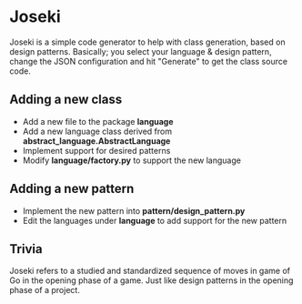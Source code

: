 # Joseki

Joseki is a simple code generator to help with class generation, based on design patterns. Basically; you select your
language & design pattern, change the JSON configuration and hit "Generate" to get the class source code.

## Adding a new class

* Add a new file to the package **language**
* Add a new language class derived from **abstract_language.AbstractLanguage**
* Implement support for desired patterns
* Modify **language/factory.py** to support the new language

## Adding a new pattern

* Implement the new pattern into **pattern/design_pattern.py**
* Edit the languages under **language** to add support for the new pattern

## Trivia

Joseki refers to a studied and standardized sequence of moves in game of Go in the opening phase of a game. Just like
design patterns in the opening phase of a project.